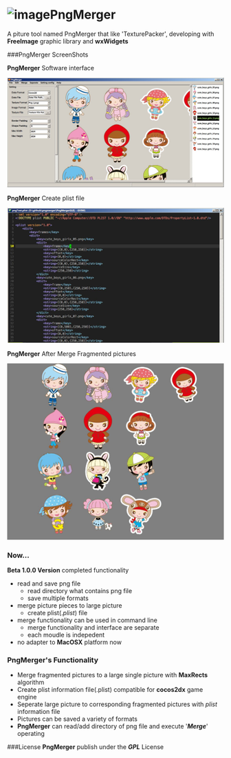 ![image](https://github.com/bugcoding/PngMerger/blob/master/PngMergerGUI/pngmerger.ico)PngMerger
=========

A piture tool named PngMerger that like 'TexturePacker', developing with **FreeImage** graphic library and **wxWidgets**


###PngMerger ScreenShots

__PngMerger__ Software interface

 ![image](https://github.com/bugcoding/PngMerger/blob/master/screenshots/PngMergerInterface.jpg)

__PngMerger__ Create plist file

 ![image](https://github.com/bugcoding/PngMerger/blob/master/screenshots/PngMergerPlist.jpg)

__PngMerger__ After Merge Fragmented pictures

 ![image](https://github.com/bugcoding/PngMerger/blob/master/screenshots/PngMergerMergered.jpg)


### Now...

 **Beta 1.0.0 Version** completed functionality
 
- read and save png file
  + read directory what contains png file
  + save multiple formats
- merge picture pieces to large picture
  + create plist(._plist_) file
- merge functionality can be used in command line
  + merge functionality and interface are separate
  + each moudle is indepedent
- no adapter to __MacOSX__ platform now



### PngMerger's Functionality

- Merge fragmented pictures to a large single picture with __MaxRects__ algorithm
- Create plist information file(.plist) compatible for __cocos2dx__ game engine
- Seperate large picture to corresponding fragmented pictures with _plist_ information file
- Pictures can be saved a variety of formats
- **PngMerger** can read/add directory of png file and execute '___Merge___' operating


###License
**PngMerger** publish under the ___GPL___ License
